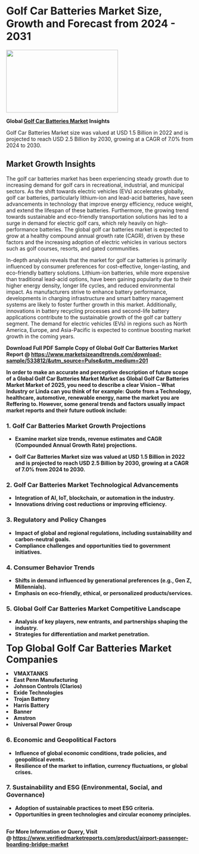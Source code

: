 <H1>Golf Car Batteries Market Size, Growth and Forecast from 2024 - 2031</H1><img class="aligncenter size-medium wp-image-584254" src="https://thirdeyenews.in/wp-content/uploads/2024/09/Global-Market-Research-300x168.jpeg" alt="" width="300" height="168" /><p><strong>Global&nbsp;<a href="https://www.marketsizeandtrends.com/download-sample/533812/&amp;utm_source=Pulse&amp;utm_medium=201">Golf Car Batteries Market</a> Insights</strong></p><p>Golf Car Batteries Market size was valued at USD 1.5 Billion in 2022 and is projected to reach USD 2.5 Billion by 2030, growing at a CAGR of 7.0% from 2024 to 2030.</p><p><h2>Market Growth Insights</h2> <p>The golf car batteries market has been experiencing steady growth due to increasing demand for golf cars in recreational, industrial, and municipal sectors. As the shift towards electric vehicles (EVs) accelerates globally, golf car batteries, particularly lithium-ion and lead-acid batteries, have seen advancements in technology that improve energy efficiency, reduce weight, and extend the lifespan of these batteries. Furthermore, the growing trend towards sustainable and eco-friendly transportation solutions has led to a surge in demand for electric golf cars, which rely heavily on high-performance batteries. The global golf car batteries market is expected to grow at a healthy compound annual growth rate (CAGR), driven by these factors and the increasing adoption of electric vehicles in various sectors such as golf courses, resorts, and gated communities.</p> <p><strong></strong></p> <p>In-depth analysis reveals that the market for golf car batteries is primarily influenced by consumer preferences for cost-effective, longer-lasting, and eco-friendly battery solutions. Lithium-ion batteries, while more expensive than traditional lead-acid options, have been gaining popularity due to their higher energy density, longer life cycles, and reduced environmental impact. As manufacturers strive to enhance battery performance, developments in charging infrastructure and smart battery management systems are likely to foster further growth in this market. Additionally, innovations in battery recycling processes and second-life battery applications contribute to the sustainable growth of the golf car battery segment. The demand for electric vehicles (EVs) in regions such as North America, Europe, and Asia-Pacific is expected to continue boosting market growth in the coming years.</p> <p><strong></p><p><span class=""><strong>Download Full PDF Sample Copy of Global Golf Car Batteries Market Report</strong> @ <a href="https://www.marketsizeandtrends.com/download-sample/533812/&amp;utm_source=Pulse&amp;utm_medium=201" target="_blank">https://www.marketsizeandtrends.com/download-sample/533812/&amp;utm_source=Pulse&amp;utm_medium=201</a></span></p><p>In order to make an accurate and perceptive description of future scope of a Global&nbsp;Golf Car Batteries Market Market as Global&nbsp;Golf Car Batteries Market Market of 2025, you need to describe a clear Vision &ndash; What Industry or Linda can you think of for example: Quote from a Technology, healthcare, automotive, renewable energy, name the market you are Reffering to. However, some general trends and factors usually impact market reports and their future outlook include:</p><h3>1.&nbsp;<strong>Golf Car Batteries Market Growth Projections</strong></h3><ul><li>Examine market size trends, revenue estimates and CAGR (Compounded Annual Growth Rate) projections.</li><li><p>Golf Car Batteries Market size was valued at USD 1.5 Billion in 2022 and is projected to reach USD 2.5 Billion by 2030, growing at a CAGR of 7.0% from 2024 to 2030.</p></li></ul><h3>2.&nbsp;<strong>Golf Car Batteries Market Technological Advancements</strong></h3><ul><li>Integration of AI, IoT, blockchain, or automation in the industry.</li><li>Innovations driving cost reductions or improving efficiency.</li></ul><h3>3.&nbsp;<strong>Regulatory and Policy Changes</strong></h3><ul><li>Impact of global and regional regulations, including sustainability and carbon-neutral goals.</li><li>Compliance challenges and opportunities tied to government initiatives.</li></ul><h3>4.&nbsp;<strong>Consumer Behavior Trends</strong></h3><ul><li>Shifts in demand influenced by generational preferences (e.g., Gen Z, Millennials).</li><li>Emphasis on eco-friendly, ethical, or personalized products/services.</li></ul><h3>5.&nbsp;<strong>Global Golf Car Batteries Market Competitive Landscape</strong></h3><ul><li>Analysis of key players, new entrants, and partnerships shaping the industry.</li><li>Strategies for differentiation and market penetration.</li></ul><p data-pm-slice="1 1 []"><span style="color: inherit; font-family: inherit; font-size: 25px;">Top Global Golf Car Batteries Market Companies</span></p><div class="" data-test-id=""><p><li>VMAXTANKS</li><li> East Penn Manufacturing</li><li> Johnson Controls (Clarios)</li><li> Exide Technologies</li><li> Trojan Battery</li><li> Harris Battery</li><li> Banner</li><li> Amstron</li><li> Universal Power Group</li></p></div><h3>6.&nbsp;<strong>Economic and Geopolitical Factors</strong></h3><ul><li>Influence of global economic conditions, trade policies, and geopolitical events.</li><li>Resilience of the market to inflation, currency fluctuations, or global crises.</li></ul><h3>7.&nbsp;<strong>Sustainability and ESG (Environmental, Social, and Governance)</strong></h3><ul><li>Adoption of sustainable practices to meet ESG criteria.</li><li>Opportunities in green technologies and circular economy principles.</li></ul><h2><strong style="font-size: 14px;">For More Information or Query, Visit @&nbsp;</strong><a style="background-color: #ffffff; font-size: 14px;" href="https://www.marketsizeandtrends.com/report/golf-car-batteries-market/" target="_blank">https://www.verifiedmarketreports.com/product/airport-passenger-boarding-bridge-market</a></h2>
